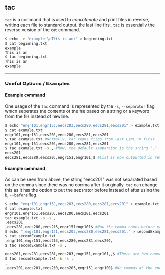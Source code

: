 tac
-------

`tac` is a command that is used to _concatenate_ and print files in reverse, writing each file to standard output, the last line first. `tac` is essentially the reverse version of the `cat` command.    

~~~ bash
$ echo -e "example \nThis is an:" > beginning.txt
$ cat beginning.txt
example
This is an:
$ tac beginning.txt
This is an:
example
~~~

---

### Useful Options / Examples

#### Example command
One usage of the `tac` command is represented by the `-s`, `--separator` flag which seperates the contents of the file based on a string or a keyword from the file instead of newline.

~~~ bash
$ echo "engr101,engr151,eecs203,eecs280,eecs281,eecs201" > example.txt
$ cat example.txt
engr101,engr151,eecs203,eecs280,eecs281,eecs201
$ tac example.txt #Normally, tac reads files from last LINE to first
engr101,engr151,eecs203,eecs280,eecs281,eecs201
$ tac example.txt -s , #Now, the default seaparator is the string ","
eecs201
eecs281,eecs280,eecs203,engr151,engr101,$ #List is now outputted in reverse order
~~~

#### Example command

As can be seen from above, the string "eecs201" was not separated based on the comma since there was no comma after it originally. `tac` can change this as it has the option to put the separator before instead of after using the `b`, `--before` flag. 

~~~ bash
$ echo "engr101,engr151,eecs203,eecs280,eecs281,eecs201" > example.txt
$ cat example.txt
engr101,engr151,eecs203,eecs280,eecs281,eecs201
tac example.txt -b -s ,
,eecs201
,eecs281,eecs280,eecs203,engr151engr101$ #Now the comma comes before each string
$ echo ",engr101,engr151,eecs203,eecs280,ees281,eecs201," > secondExample.txt
$ cat secondExample.txt
,engr101,engr151,eecs203,eecs280,eecs281,eecs201,
$ tac secondExample.txt -s ,

eecs201,eecs281,eecs280,eecs203,engr151,engr101,,$ #There are two commas at the end
$ tac secondExample.txt -b -s ,
,
,eecs201,eecs281,eecs280,eecs203,engr151,engr101$ #No commas at the end
~~~


